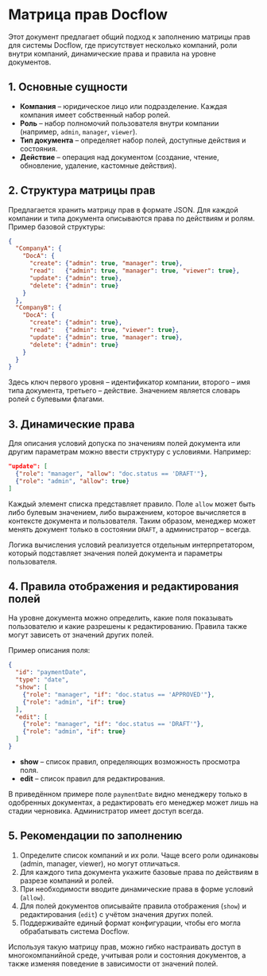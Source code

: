# Матрица прав Docflow

Этот документ предлагает общий подход к заполнению матрицы прав для системы Docflow, где присутствует несколько компаний, роли внутри компаний, динамические права и правила на уровне документов.

## 1. Основные сущности

- **Компания** – юридическое лицо или подразделение. Каждая компания имеет собственный набор ролей.
- **Роль** – набор полномочий пользователя внутри компании (например, `admin`, `manager`, `viewer`).
- **Тип документа** – определяет набор полей, доступные действия и состояния.
- **Действие** – операция над документом (создание, чтение, обновление, удаление, кастомные действия).

## 2. Структура матрицы прав

Предлагается хранить матрицу прав в формате JSON. Для каждой компании и типа документа описываются права по действиям и ролям. Пример базовой структуры:

```json
{
  "CompanyA": {
    "DocA": {
      "create": {"admin": true, "manager": true},
      "read":   {"admin": true, "manager": true, "viewer": true},
      "update": {"admin": true},
      "delete": {"admin": true}
    }
  },
  "CompanyB": {
    "DocA": {
      "create": {"admin": true},
      "read":   {"admin": true, "viewer": true},
      "update": {"admin": true, "manager": true},
      "delete": {"admin": true}
    }
  }
}
```

Здесь ключ первого уровня – идентификатор компании, второго – имя типа документа, третьего – действие. Значением является словарь ролей с булевыми флагами.

## 3. Динамические права

Для описания условий допуска по значениям полей документа или другим параметрам можно ввести структуру с условиями. Например:

```json
"update": [
  {"role": "manager", "allow": "doc.status == 'DRAFT'"},
  {"role": "admin", "allow": true}
]
```

Каждый элемент списка представляет правило. Поле `allow` может быть либо булевым значением, либо выражением, которое вычисляется в контексте документа и пользователя. Таким образом, менеджер может менять документ только в состоянии `DRAFT`, а администратор – всегда.

Логика вычисления условий реализуется отдельным интерпретатором, который подставляет значения полей документа и параметры пользователя.

## 4. Правила отображения и редактирования полей

На уровне документа можно определить, какие поля показывать пользователю и какие разрешены к редактированию. Правила также могут зависеть от значений других полей.

Пример описания поля:

```json
{
  "id": "paymentDate",
  "type": "date",
  "show": [
    {"role": "manager", "if": "doc.status == 'APPROVED'"},
    {"role": "admin", "if": true}
  ],
  "edit": [
    {"role": "manager", "if": "doc.status == 'DRAFT'"},
    {"role": "admin", "if": true}
  ]
}
```

- **show** – список правил, определяющих возможность просмотра поля.
- **edit** – список правил для редактирования.

В приведённом примере поле `paymentDate` видно менеджеру только в одобренных документах, а редактировать его менеджер может лишь на стадии черновика. Администратор имеет доступ всегда.

## 5. Рекомендации по заполнению

1. Определите список компаний и их роли. Чаще всего роли одинаковы (admin, manager, viewer), но могут отличаться.
2. Для каждого типа документа укажите базовые права по действиям в разрезе компаний и ролей.
3. При необходимости вводите динамические права в форме условий (`allow`).
4. Для полей документов описывайте правила отображения (`show`) и редактирования (`edit`) с учётом значения других полей.
5. Поддерживайте единый формат конфигурации, чтобы его могла обрабатывать система Docflow.

Используя такую матрицу прав, можно гибко настраивать доступ в многокомпанийной среде, учитывая роли и состояния документов, а также изменяя поведение в зависимости от значений полей.
